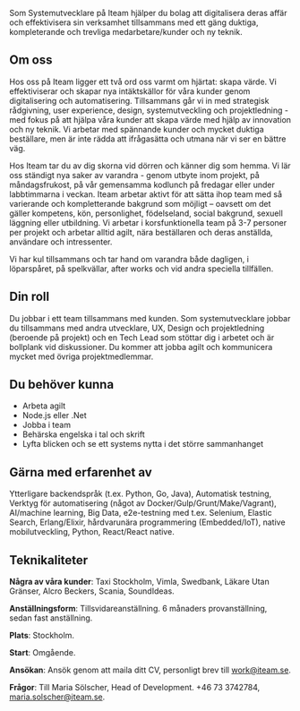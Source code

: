 Som Systemutvecklare på Iteam hjälper du bolag att digitalisera deras affär och effektivisera sin verksamhet tillsammans med ett gäng duktiga, kompleterande och trevliga medarbetare/kunder och ny teknik.

## Om oss

Hos oss på Iteam ligger ett två ord oss varmt om hjärtat: skapa värde. Vi effektiviserar och skapar nya intäktskällor för våra kunder genom digitalisering och automatisering. Tillsammans går vi in med strategisk rådgivning, user experience, design, systemutveckling och projektledning - med fokus på att hjälpa våra kunder att skapa värde med hjälp av innovation och ny teknik. Vi arbetar med spännande kunder och mycket duktiga beställare, men är inte rädda att ifrågasätta och utmana när vi ser en bättre väg.


Hos Iteam tar du av dig skorna vid dörren och känner dig som hemma. Vi lär oss ständigt nya saker av varandra - genom utbyte inom projekt, på måndagsfrukost, på vår gemensamma kodlunch på fredagar eller under labbtimmarna i veckan. Iteam arbetar aktivt för att sätta ihop team med så varierande och kompletterande bakgrund som möjligt – oavsett om det gäller kompetens, kön, personlighet, födelseland, social bakgrund, sexuell läggning eller utbildning. Vi arbetar i korsfunktionella team på 3-7 personer per projekt och arbetar alltid agilt, nära beställaren och deras anställda, användare och intressenter.


Vi har kul tillsammans och tar hand om varandra både dagligen, i löparspåret, på spelkvällar, after works och vid andra speciella tillfällen.

## Din roll

Du jobbar i ett team tillsammans med kunden. Som systemutvecklare jobbar du tillsammans med andra utvecklare, UX, Design och projektledning (beroende på projekt) och en Tech Lead som stöttar dig i arbetet och är bollplank vid diskussioner. Du kommer att jobba agilt och kommunicera mycket med övriga projektmedlemmar.

## Du behöver kunna

* Arbeta agilt
* Node.js eller .Net
* Jobba i team
* Behärska engelska i tal och skrift
* Lyfta blicken och se ett systems nytta i det större sammanhanget

## Gärna med erfarenhet av

Ytterligare backendspråk (t.ex. Python, Go, Java), Automatisk testning, Verktyg för automatisering (något av Docker/Gulp/Grunt/Make/Vagrant), AI/machine learning, Big Data, e2e-testning med t.ex. Selenium, Elastic Search, Erlang/Elixir, hårdvarunära programmering (Embedded/IoT), native mobilutveckling, Python, React/React native.

## Teknikaliteter

**Några av våra kunder**: Taxi Stockholm, Vimla, Swedbank, Läkare Utan Gränser, Alcro Beckers, Scania, SoundIdeas.

**Anställningsform**: Tillsvidareanställning. 6 månaders provanställning, sedan fast anställning.

**Plats**: Stockholm.

**Start**: Omgående.

**Ansökan**: Ansök genom att maila ditt CV, personligt brev till [work@iteam.se](mailto:work@iteam.se).

**Frågor**: Till Maria Sölscher, Head of Development. +46 73 3742784, [maria.solscher@iteam.se](mailto:maria.solscher@iteam.se).
